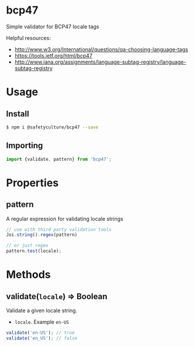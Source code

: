 # bcp47
Simple validator for BCP47 locale tags

Helpful resources: 
* http://www.w3.org/International/questions/qa-choosing-language-tags
* https://tools.ietf.org/html/bcp47
* http://www.iana.org/assignments/language-subtag-registry/language-subtag-registry

# Usage

## Install
```sh
$ npm i @safetyculture/bcp47 --save
```

## Importing
```js
import {validate, pattern} from 'bcp47';
```

# Properties

## pattern
A regular expression for validating locale strings

```js
// use with third party validation tools
Joi.string().regex(pattern)

// or just regex
pattern.test(locale);
```

# Methods

## validate(`locale`) => Boolean
Validate a given locale string.
- `locale`. Example `en-US`

```js
validate('en-US'); // true
validate('en_US'); // false
```
